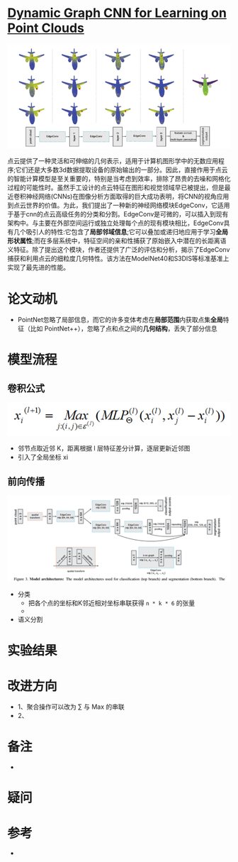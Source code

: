 # [Dynamic Graph CNN for Learning on Point Clouds](https://arxiv.org/pdf/1801.07829.pdf)
![](模型.png)

点云提供了一种灵活和可伸缩的几何表示，适用于计算机图形学中的无数应用程序;它们还是大多数3d数据提取设备的原始输出的一部分。因此，直接作用于点云的智能计算模型是至关重要的，特别是当考虑到效率，排除了昂贵的去噪和网格化过程的可能性时。虽然手工设计的点云特征在图形和视觉领域早已被提出，但是最近卷积神经网络(CNNs)在图像分析方面取得的巨大成功表明，将CNN的视角应用到点云世界的价值。为此，我们提出了一种新的神经网络模块EdgeConv，它适用于基于cnn的点云高级任务的分类和分割。EdgeConv是可微的，可以插入到现有架构中。与主要在外部空间运行或独立处理每个点的现有模块相比，EdgeConv具有几个吸引人的特性:它包含了**局部邻域信息**;它可以叠加或递归地应用于学习**全局形状属性**;而在多层系统中，特征空间的亲和性捕获了原始嵌入中潜在的长距离语义特征。除了提出这个模块，作者还提供了广泛的评估和分析，揭示了EdgeConv捕获和利用点云的细粒度几何特性。该方法在ModelNet40和S3DIS等标准基准上实现了最先进的性能。

# 论文动机
- PointNet忽略了局部信息，而它的许多变体考虑在**局部范围**内获取点集**全局**特征（比如 PointNet++），忽略了点和点之间的**几何结构**，丢失了部分信息
# 模型流程
## 卷积公式
![](卷积公式.png)
- 邻节点取近邻 K，距离根据 l 层特征差分计算，逐层更新近邻图
- 引入了全局坐标 xi
## 前向传播
![](网络架构.png)
- 分类
  - 把各个点的坐标和K邻近相对坐标串联获得 `n * k * 6` 的张量
  - 
- 语义分割
# 实验结果

# 改进方向
- 1、聚合操作可以改为 ∑ 与 Max 的串联
- 2、
# 备注
- 
# 疑问
# 参考
- 
